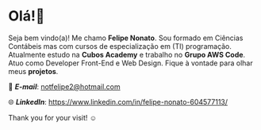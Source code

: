 # Olá!👋

Seja bem vindo(a)! Me chamo **Felipe Nonato**. Sou formado em Ciências Contábeis mas com cursos de especialização em (TI) programação. Atualmente estudo na **Cubos Academy** e trabalho no **Grupo AWS Code**. Atuo como Developer Front-End e Web Design. Fique à vontade para  olhar meus **projetos**. 

:love_letter: ***E-mail***: notfelipe2@hotmail.com

:globe_with_meridians: ***LinkedIn***: https://www.linkedin.com/in/felipe-nonato-604577113/ 

Thank you for your visit! :relaxed:
